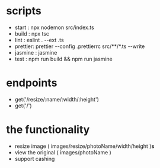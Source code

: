 # scripts

- start   : npx nodemon src/index.ts
- build   : npx tsc
- lint    : eslint . --ext .ts
- prettier: prettier --config .prettierrc src/**/*.ts --write
- jasmine : jasmine
- test    : npm run build && npm run jasmine

# endpoints

- get('/resize/:name/:width/:height')
- get('/')

# the functionality

- resize image ( images/resize/photoName/width/height )**s**
- view the original ( images/photoName )
- support cashing
